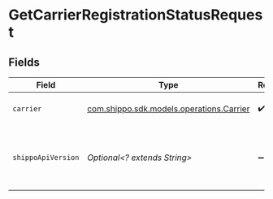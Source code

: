 # GetCarrierRegistrationStatusRequest


## Fields

| Field                                                                          | Type                                                                           | Required                                                                       | Description                                                                    | Example                                                                        |
| ------------------------------------------------------------------------------ | ------------------------------------------------------------------------------ | ------------------------------------------------------------------------------ | ------------------------------------------------------------------------------ | ------------------------------------------------------------------------------ |
| `carrier`                                                                      | [com.shippo.sdk.models.operations.Carrier](../../models/operations/Carrier.md) | :heavy_check_mark:                                                             | filter by specific carrier                                                     |                                                                                |
| `shippoApiVersion`                                                             | *Optional<? extends String>*                                                   | :heavy_minus_sign:                                                             | String used to pick a non-default API version to use                           | 2018-02-08                                                                     |